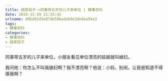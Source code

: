```yaml
---
title: 搞笑段子->同事带五岁的儿子来单位 | 糗事百科
date: 2019-11-29 21:33:42
urlname: 09bd91d3e874b59badab9e3de8ea94a3
tags: 
- 糗事百科
categories:
- 糗事百科
- 搞笑段子
---
```

同事带五岁的儿子来单位，小朋友看见单位漂亮的姑娘就叫媳妇。

我问他：你怎么不叫我媳妇啊？我不漂亮啊？他说：小妈，别闹，让我爸知道不得揍我啊？



